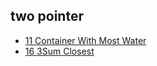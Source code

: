 ## two pointer

- [11 Container With Most Water](https://github.com/rong118/cs_note_101/blob/master/algorithms/leetcode/questions/11_container_with_most_water.md)
- [16 3Sum Closest](https://github.com/rong118/cs_note_101/blob/master/algorithms/leetcode/questions/16_three_sum_closest.md)